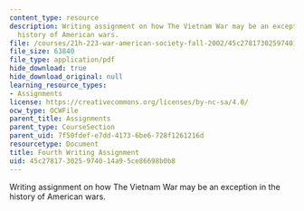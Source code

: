 ```yaml
---
content_type: resource
description: Writing assignment on how The Vietnam War may be an exception in the
  history of American wars.
file: /courses/21h-223-war-american-society-fall-2002/45c278173025974014a95ce86698b0b8_war_4_assig1102.pdf
file_size: 63840
file_type: application/pdf
hide_download: true
hide_download_original: null
learning_resource_types:
- Assignments
license: https://creativecommons.org/licenses/by-nc-sa/4.0/
ocw_type: OCWFile
parent_title: Assignments
parent_type: CourseSection
parent_uid: 7f50fdef-e7dd-4173-6be6-728f1261216d
resourcetype: Document
title: Fourth Writing Assignment
uid: 45c27817-3025-9740-14a9-5ce86698b0b8
---
```

Writing assignment on how The Vietnam War may be an exception in the history of American wars.